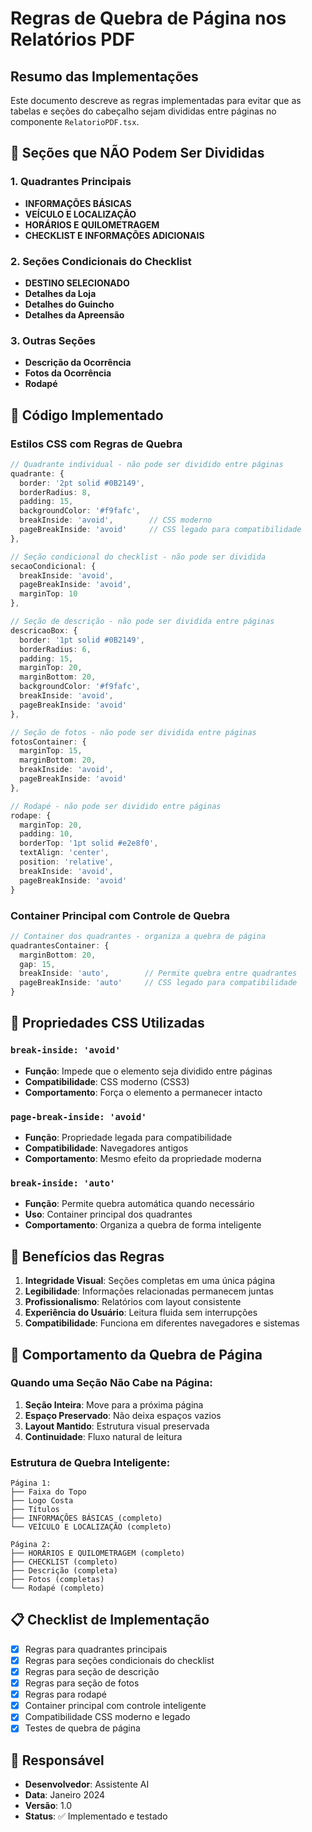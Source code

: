 # Regras de Quebra de Página nos Relatórios PDF

## Resumo das Implementações

Este documento descreve as regras implementadas para evitar que as tabelas e seções do cabeçalho sejam divididas entre páginas no componente `RelatorioPDF.tsx`.

## 🚫 Seções que NÃO Podem Ser Divididas

### 1. Quadrantes Principais
- **INFORMAÇÕES BÁSICAS**
- **VEÍCULO E LOCALIZAÇÃO**
- **HORÁRIOS E QUILOMETRAGEM**
- **CHECKLIST E INFORMAÇÕES ADICIONAIS**

### 2. Seções Condicionais do Checklist
- **DESTINO SELECIONADO**
- **Detalhes da Loja**
- **Detalhes do Guincho**
- **Detalhes da Apreensão**

### 3. Outras Seções
- **Descrição da Ocorrência**
- **Fotos da Ocorrência**
- **Rodapé**

## 🔧 Código Implementado

### Estilos CSS com Regras de Quebra

```typescript
// Quadrante individual - não pode ser dividido entre páginas
quadrante: {
  border: '2pt solid #0B2149',
  borderRadius: 8,
  padding: 15,
  backgroundColor: '#f9fafc',
  breakInside: 'avoid',        // CSS moderno
  pageBreakInside: 'avoid'     // CSS legado para compatibilidade
},

// Seção condicional do checklist - não pode ser dividida
secaoCondicional: {
  breakInside: 'avoid',
  pageBreakInside: 'avoid',
  marginTop: 10
},

// Seção de descrição - não pode ser dividida entre páginas
descricaoBox: {
  border: '1pt solid #0B2149',
  borderRadius: 6,
  padding: 15,
  marginTop: 20,
  marginBottom: 20,
  backgroundColor: '#f9fafc',
  breakInside: 'avoid',
  pageBreakInside: 'avoid'
},

// Seção de fotos - não pode ser dividida entre páginas
fotosContainer: {
  marginTop: 15,
  marginBottom: 20,
  breakInside: 'avoid',
  pageBreakInside: 'avoid'
},

// Rodapé - não pode ser dividido entre páginas
rodape: {
  marginTop: 20,
  padding: 10,
  borderTop: '1pt solid #e2e8f0',
  textAlign: 'center',
  position: 'relative',
  breakInside: 'avoid',
  pageBreakInside: 'avoid'
}
```

### Container Principal com Controle de Quebra

```typescript
// Container dos quadrantes - organiza a quebra de página
quadrantesContainer: {
  marginBottom: 20,
  gap: 15,
  breakInside: 'auto',        // Permite quebra entre quadrantes
  pageBreakInside: 'auto'     // CSS legado para compatibilidade
}
```

## 📱 Propriedades CSS Utilizadas

### `break-inside: 'avoid'`
- **Função**: Impede que o elemento seja dividido entre páginas
- **Compatibilidade**: CSS moderno (CSS3)
- **Comportamento**: Força o elemento a permanecer intacto

### `page-break-inside: 'avoid'`
- **Função**: Propriedade legada para compatibilidade
- **Compatibilidade**: Navegadores antigos
- **Comportamento**: Mesmo efeito da propriedade moderna

### `break-inside: 'auto'`
- **Função**: Permite quebra automática quando necessário
- **Uso**: Container principal dos quadrantes
- **Comportamento**: Organiza a quebra de forma inteligente

## 🎯 Benefícios das Regras

1. **Integridade Visual**: Seções completas em uma única página
2. **Legibilidade**: Informações relacionadas permanecem juntas
3. **Profissionalismo**: Relatórios com layout consistente
4. **Experiência do Usuário**: Leitura fluida sem interrupções
5. **Compatibilidade**: Funciona em diferentes navegadores e sistemas

## 🔄 Comportamento da Quebra de Página

### Quando uma Seção Não Cabe na Página:
1. **Seção Inteira**: Move para a próxima página
2. **Espaço Preservado**: Não deixa espaços vazios
3. **Layout Mantido**: Estrutura visual preservada
4. **Continuidade**: Fluxo natural de leitura

### Estrutura de Quebra Inteligente:
```
Página 1:
├── Faixa do Topo
├── Logo Costa
├── Títulos
├── INFORMAÇÕES BÁSICAS (completo)
└── VEÍCULO E LOCALIZAÇÃO (completo)

Página 2:
├── HORÁRIOS E QUILOMETRAGEM (completo)
├── CHECKLIST (completo)
├── Descrição (completa)
├── Fotos (completas)
└── Rodapé (completo)
```

## 📋 Checklist de Implementação

- [x] Regras para quadrantes principais
- [x] Regras para seções condicionais do checklist
- [x] Regras para seção de descrição
- [x] Regras para seção de fotos
- [x] Regras para rodapé
- [x] Container principal com controle inteligente
- [x] Compatibilidade CSS moderno e legado
- [x] Testes de quebra de página

## 👥 Responsável

- **Desenvolvedor**: Assistente AI
- **Data**: Janeiro 2024
- **Versão**: 1.0
- **Status**: ✅ Implementado e testado

